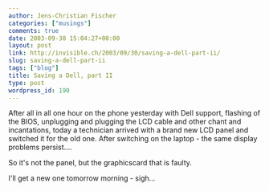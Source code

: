 ```yaml
---
author: Jens-Christian Fischer
categories: ["musings"]
comments: true
date: 2003-09-30 15:04:27+00:00
layout: post
link: http://invisible.ch/2003/09/30/saving-a-dell-part-ii/
slug: saving-a-dell-part-ii
tags: ["blog"]
title: Saving a Dell, part II
type: post
wordpress_id: 190
---
```


After all in all one hour on the phone yesterday with Dell support, flashing of the BIOS, unplugging and plugging the LCD cable and other chant and incantations, today a technician arrived with a brand new LCD panel and switched it for the old one. After switching on the laptop - the same display problems persist....

So it's not the panel, but the graphicscard that is faulty.

I'll get a new one tomorrow morning - sigh...
